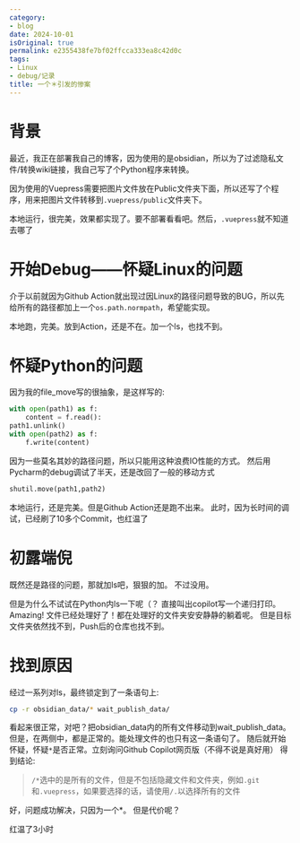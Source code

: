 ```yaml
---
category:
- blog
date: 2024-10-01
isOriginal: true
permalink: e2355438fe7bf02ffcca333ea8c42d0c
tags:
- Linux
- debug/记录
title: 一个＊引发的惨案
---
```

# 背景
最近，我正在部署我自己的博客，因为使用的是obsidian，所以为了过滤隐私文件/转换wiki链接，我自己写了个Python程序来转换。

因为使用的Vuepress需要把图片文件放在Public文件夹下面，所以还写了个程序，用来把图片文件转移到`.vuepress/public`文件夹下。

本地运行，很完美，效果都实现了。要不部署看看吧。然后，`.vuepress`就不知道去哪了
# 开始Debug——怀疑Linux的问题
介于以前就因为Github Action就出现过因Linux的路径问题导致的BUG，所以先给所有的路径都加上一个`os.path.normpath`，希望能实现。

本地跑，完美。放到Action，还是不在。加一个ls，也找不到。
# 怀疑Python的问题
因为我的file_move写的很抽象，是这样写的:
```python
with open(path1) as f:
    content = f.read():
path1.unlink()
with open(path2) as f:
    f.write(content)
```
因为一些莫名其妙的路径问题，所以只能用这种浪费IO性能的方式。
然后用Pycharm的debug调试了半天，还是改回了一般的移动方式
```python
shutil.move(path1,path2)
```
本地运行，还是完美。但是Github Action还是跑不出来。
此时，因为长时间的调试，已经刷了10多个Commit，也红温了
# 初露端倪
既然还是路径的问题，那就加ls吧，狠狠的加。
不过没用。

但是为什么不试试在Python内ls一下呢（？
直接叫出copilot写一个递归打印。
Amazing! 文件已经处理好了！都在处理好的文件夹安安静静的躺着呢。
但是目标文件夹依然找不到，Push后的仓库也找不到。
# 找到原因
经过一系列对ls，最终锁定到了一条语句上:
```bash
cp -r obsidian_data/* wait_publish_data/
```
看起来很正常，对吧？把obsidian_data内的所有文件移动到wait_publish_data。
但是，在两侧中，都是正常的。能处理文件的也只有这一条语句了。
随后就开始怀疑，怀疑`*`是否正常。立刻询问Github Copilot网页版（不得不说是真好用）
得到结论:
> `/*`选中的是所有的文件，但是不包括隐藏文件和文件夹，例如`.git`和`.vuepress`，如果要选择的话，请使用`/.`以选择所有的文件

好，问题成功解决，只因为一个*。
但是代价呢？

红温了3小时